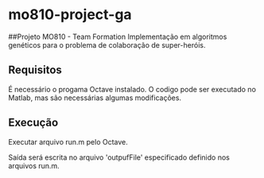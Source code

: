 mo810-project-ga
================
##Projeto MO810 - Team Formation
Implementação em algoritmos genéticos para o problema de colaboração de super-heróis.

## Requisitos

É necessário o progama Octave instalado. O codigo pode ser executado no Matlab, mas são necessárias algumas modificações.

## Execução

Executar arquivo run.m pelo Octave.

Saída será escrita no arquivo 'outpufFile' especificado definido nos arquivos run.m.





